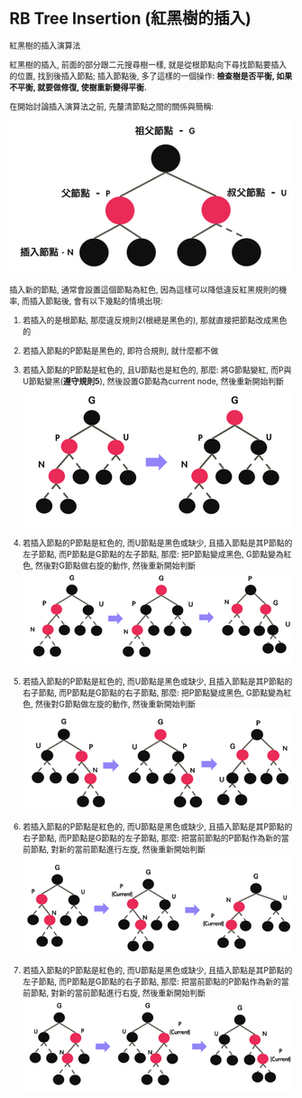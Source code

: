 # RB Tree Insertion \(紅黑樹的插入\)

紅黑樹的插入演算法

紅黑樹的插入, 前面的部分跟二元搜尋樹一樣, 就是從根節點向下尋找節點要插入的位置, 找到後插入節點; 插入節點後, 多了這樣的一個操作: **檢查樹是否平衡, 如果不平衡, 就要做修復, 使樹重新變得平衡.**

在開始討論插入演算法之前, 先釐清節點之間的關係與簡稱:

![](/assets/rbtree-3.png)

插入新的節點, 通常會設置這個節點為紅色, 因為這樣可以降低違反紅黑規則的機率, 而插入節點後, 會有以下幾點的情境出現:

1. 若插入的是根節點, 那麼違反規則2\(根總是黑色的\), 那就直接把節點改成黑色的
2. 若插入節點的P節點是黑色的, 即符合規則, 就什麼都不做
3. 若插入節點的P節點是紅色的, 且U節點也是紅色的, 那麼: 將G節點變紅, 而P與U節點變黑\(**遵守規則5**\), 然後設置G節點為current node, 然後重新開始判斷  
   ![](/assets/rbtree-4.png)

4. 若插入節點的P節點是紅色的, 而U節點是黑色或缺少, 且插入節點是其P節點的左子節點, 而P節點是G節點的左子節點, 那麼: 把P節點變成黑色, G節點變為紅色, 然後對G節點做右旋的動作, 然後重新開始判斷  
   ![](/assets/rbtree-5.png)

5. 若插入節點的P節點是紅色的, 而U節點是黑色或缺少, 且插入節點是其P節點的右子節點, 而P節點是G節點的右子節點, 那麼: 把P節點變成黑色, G節點變為紅色, 然後對G節點做左旋的動作, 然後重新開始判斷  
   ![](/assets/rbtree-6.png)

6. 若插入節點的P節點是紅色的, 而U節點是黑色或缺少, 且插入節點是其P節點的右子節點, 而P節點是G節點的左子節點, 那麼: 把當前節點的P節點作為新的當前節點, 對新的當前節點進行左旋, 然後重新開始判斷  
   ![](/assets/rbtree-7.png)

7. 若插入節點的P節點是紅色的, 而U節點是黑色或缺少, 且插入節點是其P節點的左子節點, 而P節點是G節點的右子節點, 那麼: 把當前節點的P節點作為新的當前節點, 對新的當前節點進行右旋, 然後重新開始判斷  
   ![](/assets/rbtree-8.png)



